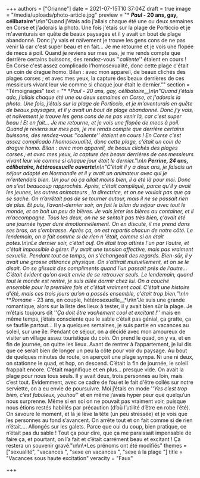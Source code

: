 +++
authors = ["Orianne"]
date = 2021-07-15T10:37:04Z
draft = true
image = "/media/uploads/photo-article.jpg"
preview = "* **_Paul_ - 20 ans, gay, célibataire***\n\n\"Quand j'étais ado j'allais chaque été une ou deux semaines en Corse et j'adorais la photo. Une fois j'étais sur la plage de Porticcio et je m'aventurais en quête de beaux paysages et il y avait un bout de plage abandonné. Donc j'y vais et naïvement je trouve les gens cons de ne pas venir là car c'est super beau et en fait... Je me retourne et je vois une flopée de mecs à poil. Quand je reviens sur mes pas, je me rends compte que derrière certains buissons, des rendez-vous ''_caliente_'' étaient en cours ! En Corse c'est assez complicado l'homosexualité, donc cette plage c'était un coin de drague homo. Bilan : avec mon appareil, de beaux clichés des plages corses ; et avec mes yeux, la capture des beaux derrières de ces messieurs vivant leur vie comme si chaque jour était le dernier.\""
section = "Témoignages"
text = "* **_Paul_ - 20 ans, gay, célibataire__*\n\n\"Quand j'étais ado, j'allais chaque été une ou deux semaines en Corse, et j'adorais la photo. Une fois, j'étais sur la plage de Porticcio, et je m'aventurais en quête de beaux paysages, et il y avait un bout de plage abandonné. Donc j'y vais, et naïvement je trouve les gens cons de ne pas venir là, car c'est super beau ! Et en fait... Je me retourne, et je vois une flopée de mecs à poil. Quand je reviens sur mes pas, je me rends compte que derrière certains buissons, des rendez-vous ''_caliente_'' étaient en cours ! En Corse c'est assez complicado l'homosexualité, donc cette plage, c'était un coin de drague homo. Bilan : avec mon appareil, de beaux clichés des plages corses ; et avec mes yeux, la capture des beaux derrières de ces messieurs vivant leur vie comme si chaque jour était le dernier.\"\n\n* **Perrine, 24 ans, célibataire, hétérosexuelle ouverte**\n\n\"C’était il y a deux ans, je faisais un séjour adapté en Normandie et il y avait un animateur avec qui je m'entendais bien. Un jour où ça allait moins bien, il a été là pour moi. Donc on s’est beaucoup rapprochés. Après, c’était compliqué, parce qu'il y avait les jeunes, les autres animateurs , la directrice, et on ne voulait pas que ça se sache. On n’arrêtait pas de se tourner autour, mais il ne se passait rien de plus. Et puis, l’avant-dernier soir, on fait le bilan du séjour avec tout le monde, et on boit un peu de bières. Je vais jeter les bières au container, et il m’accompagne. Tous les deux, on ne se sentait pas très bien, ç'avait été une journée hyper dure émotionnellement. On en discute, il me prend dans ses bras, on s'embrasse. Après ça, on est repartis chacun de notre côté. Le lendemain, on a fait comme si de rien n 'était, comme si on était potes.\n\nLe dernier soir, c’était ouf. On était trop attirés l'un par l’autre, et c'était impossible à gérer. Il y avait une tension affective, mais pas vraiment sexuelle. Pendant tout ce temps, on s'échangeait des regards. Bien-sûr, il y avait une grosse attirance physique. On s’attirait mutuellement, et on se le disait. On se glissait des compliments quand l’un passait près de l’autre... C’était évident qu’on avait envie de se retrouver seuls. Le lendemain, quand tout le monde est rentré, je suis allée dormir chez lui. On a couché ensemble pour la première fois et c'était vraiment cool. C'était une histoire d'été, mais ces trois jours qu’on a passés ensemble, c'était trop bien.”\n\n* **_Romane_ - 23 ans, en couple, hétérosexuelle__*\n\n\"Je suis une grande romantique, alors sur la liste des lieux à tester, il y avait bien sûr la plage. Je m’étais toujours dit ''_Ça doit être vachement cool et excitant !_'' mais en même temps, j’étais consciente que le sable c’était pas génial, ça gratte, ça se faufile partout... Il y a quelques semaines, je suis partie en vacances au soleil, sur une île. Pendant ce séjour, on a décidé avec mon amoureux de visiter un village assez touristique du coin. On prend le quad, on y va, et en fin de journée, on quitte les lieux. Avant de rentrer à l’appartement, je lui dis que ce serait bien de longer un peu la côte pour voir du paysage. Au bout de quelques minutes de route, on aperçoit une plage sympa. Ni une ni deux, on stationne le quad, et hop, on descend. C’était la fin de journée, le soleil frappait encore. C’était magnifique et en plus… presque vide. On avait la plage pour nous tous seuls. Il y avait deux, trois personnes au loin, mais c’est tout. Evidemment, avec ce cadre de fou et le fait d'être collés sur notre serviette, on a eu envie de poursuivre. Moi j’étais en mode ''_Yes c’est trop bien, c’est fabuleux, youhou_'' et en même j’avais hyper peur que quelqu’un nous surprenne. Même si en soi on ne pouvait pas vraiment voir, puisque nous étions restés habillés par précaution (d’où l’utilité d’être en robe l’été). On savoure le moment, et là je lève la tête (un peu stressée) et je vois que les personnes au fond s’avancent. On arrête tout et on fait comme si de rien n’était…. Allongés sur les galets. Parce que oui du coup, bien pratique, ce n’était pas du sable ! Tout ça pour dire, que ça me paraissait impensable de faire ça, et pourtant, on l’a fait et c’était carrément beau et excitant ! Ça restera un souvenir gravé.\"\n\n\\*Les prénoms ont été modifiés"
themes = ["sexualité", "vacances ", "sexe en vacances ", "sexe à la plage "]
title = "Vacances sous haute excitation"
veracity = "Faux"

+++
